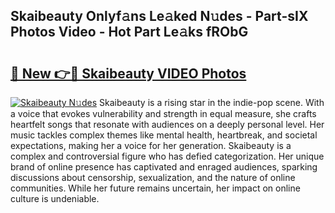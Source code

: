 ## Skaibeauty Onlyf𝚊ns Le𝚊ked N𝚞des - Part-sIX Photos Video - Hot Part Le𝚊ks fRObG

# <h2><a href="http://ac26234.deff.icu/?id=Skaibeauty">🔗 New 👉🔴 Skaibeauty VIDEO Photos</a></h2>

[![Skaibeauty N𝚞des](https://i.imgur.com/rIISA9y.gif)](http://ac26234.deff.icu/?id=Skaibeauty)
Skaibeauty is a rising star in the indie-pop scene. With a voice that evokes vulnerability and strength in equal measure, she crafts heartfelt songs that resonate with audiences on a deeply personal level. Her music tackles complex themes like mental health, heartbreak, and societal expectations, making her a voice for her generation. Skaibeauty is a complex and controversial figure who has defied categorization. Her unique brand of online presence has captivated and enraged audiences, sparking discussions about censorship, sexualization, and the nature of online communities. While her future remains uncertain, her impact on online culture is undeniable.
